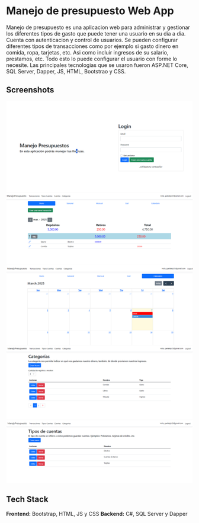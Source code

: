
# Manejo de presupuesto Web App

Manejo de presupuesto es una aplicacion web para administrar y gestionar los diferentes tipos de gasto que puede tener una usuario en su dia a dia. Cuenta con autenticacion y control de usuarios. Se pueden configurar diferentes tipos de transacciones como por ejemplo si gasto dinero en comida, ropa, tarjetas, etc. Asi como incluir ingresos de su salario, prestamos, etc. Todo esto lo puede configurar el usuario con forme lo necesite. Las principales tecnologias que se usaron fueron ASP.NET Core, SQL Server, Dapper, JS, HTML, Bootstrao y CSS.  

## Screenshots


![App Screenshot](ManejoPresupuesto/img/login.PNG)
![App Screenshot](ManejoPresupuesto/img/transacciones.PNG)
![App Screenshot](ManejoPresupuesto/img/calendario.PNG)
![App Screenshot](ManejoPresupuesto/img/categorias.PNG)
![App Screenshot](ManejoPresupuesto/img/tiposcuentas.PNG)



## Tech Stack

**Frontend:** Bootstrap, HTML, JS y CSS
**Backend:** C#, SQL Server y Dapper

